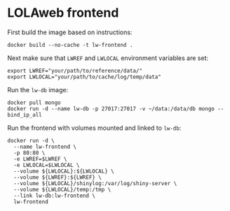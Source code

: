 # LOLAweb frontend

First build the image based on instructions:

```
docker build --no-cache -t lw-frontend .
```

Next make sure that `LWREF` and `LWLOCAL` environment variables are set:

```
export LWREF="your/path/to/reference/data/"
export LWLOCAL="your/path/to/cache/log/temp/data"
```

Run the `lw-db` image:

```
docker pull mongo
docker run -d --name lw-db -p 27017:27017 -v ~/data:/data/db mongo --bind_ip_all
```

Run the frontend with volumes mounted and linked to `lw-db`:

```
docker run -d \
  --name lw-frontend \
  -p 80:80 \
  -e LWREF=$LWREF \
  -e LWLOCAL=$LWLOCAL \
  --volume ${LWLOCAL}:${LWLOCAL} \
  --volume ${LWREF}:${LWREF} \
  --volume ${LWLOCAL}/shinylog:/var/log/shiny-server \
  --volume ${LWLOCAL}/temp:/tmp \
  --link lw-db:lw-frontend \
  lw-frontend
```

